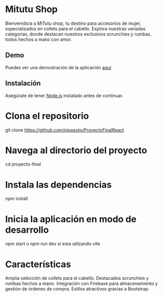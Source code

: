 # Mitutu Shop

Bienvenido/a a MiTutu shop, tu destino para accesorios de mujer, especializados en collets para el cabello. Explora nuestras variadas categorías, donde destacan nuestros exclusivos scrunchies y rumbas, todos hechos a mano con amor.

## Demo

<!-- agregar link de netlify -->
Puedes ver una demostración de la aplicación [aquí](enlace/a/tu/demo).

## Instalación

Asegúrate de tener [Node.js](https://nodejs.org/) instalado antes de continuar.


# Clona el repositorio
git clone https://github.com/pipesoto/ProyectoFinalReact

# Navega al directorio del proyecto
cd proyecto-final

# Instala las dependencias
npm install
# Inicia la aplicación en modo de desarrollo
npm start o npm run dev si esta utilzando vite

# Características
Amplia selección de collets para el cabello.
Destacados scrunchies y rumbas hechos a mano.
Integración con Firebase para almacenamiento y gestión de órdenes de compra.
Estilos atractivos gracias a Bootstrap.